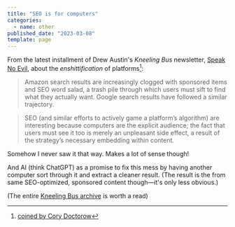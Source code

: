 ```yaml
---
title: "SEO is for computers"
categories:
  - name: other
published_date: "2023-03-08"
template: page
---
```


From the latest installment of Drew Austin's _Kneeling Bus_ newsletter, [Speak No Evil](https://kneelingbus.substack.com/p/speak-no-evil), about the _enshittification_ of platforms[^1]:

> Amazon search results are increasingly clogged with sponsored items and SEO word salad, a trash pile through which users must sift to find what they actually want. Google search results have followed a similar trajectory.

> SEO (and similar efforts to actively game a platform’s algorithm) are interesting because computers are the explicit audience; the fact that users must see it too is merely an unpleasant side effect, a result of the strategy’s necessary embedding within content.

Somehow I never saw it that way. Makes a lot of sense though!

And AI (think ChatGPT) as a promise to fix this mess by having another computer sort through it and extract a cleaner result. (The result is the from same SEO-optimized, sponsored content though—it's only less obvious.)

(The entire [Kneeling Bus archive](https://kneelingbus.substack.com/archive) is worth a read)

[^1]: [coined by Cory Doctorow](https://www.wired.com/story/tiktok-platforms-cory-doctorow/)
